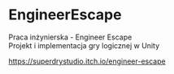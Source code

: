# EngineerEscape
Praca inżynierska - Engineer Escape\
Projekt i implementacja gry logicznej w Unity

https://superdrystudio.itch.io/engineer-escape
